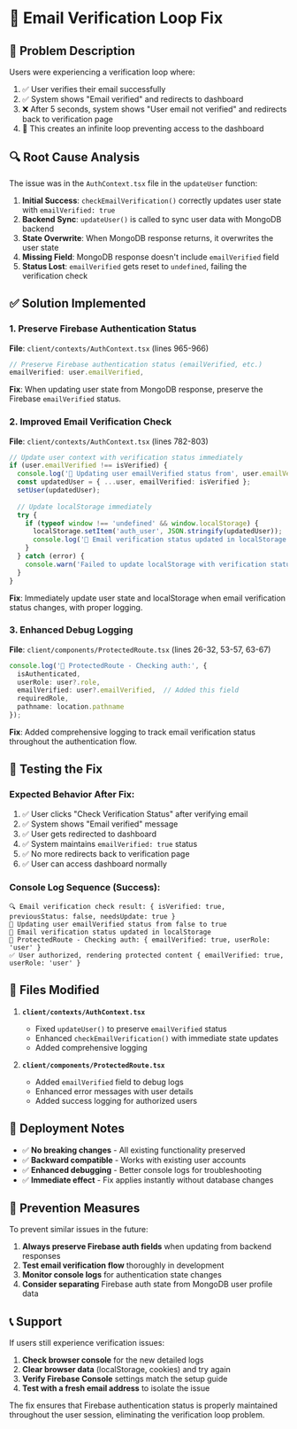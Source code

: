 # 🔧 Email Verification Loop Fix

## 🚨 Problem Description

Users were experiencing a verification loop where:
1. ✅ User verifies their email successfully
2. ✅ System shows "Email verified" and redirects to dashboard
3. ❌ After 5 seconds, system shows "User email not verified" and redirects back to verification page
4. 🔄 This creates an infinite loop preventing access to the dashboard

## 🔍 Root Cause Analysis

The issue was in the `AuthContext.tsx` file in the `updateUser` function:

1. **Initial Success**: `checkEmailVerification()` correctly updates user state with `emailVerified: true`
2. **Backend Sync**: `updateUser()` is called to sync user data with MongoDB backend
3. **State Overwrite**: When MongoDB response returns, it overwrites the user state
4. **Missing Field**: MongoDB response doesn't include `emailVerified` field
5. **Status Lost**: `emailVerified` gets reset to `undefined`, failing the verification check

## ✅ Solution Implemented

### 1. **Preserve Firebase Authentication Status**
**File**: `client/contexts/AuthContext.tsx` (lines 965-966)

```typescript
// Preserve Firebase authentication status (emailVerified, etc.)
emailVerified: user.emailVerified,
```

**Fix**: When updating user state from MongoDB response, preserve the Firebase `emailVerified` status.

### 2. **Improved Email Verification Check**
**File**: `client/contexts/AuthContext.tsx` (lines 782-803)

```typescript
// Update user context with verification status immediately
if (user.emailVerified !== isVerified) {
  console.log('🔄 Updating user emailVerified status from', user.emailVerified, 'to', isVerified);
  const updatedUser = { ...user, emailVerified: isVerified };
  setUser(updatedUser);
  
  // Update localStorage immediately
  try {
    if (typeof window !== 'undefined' && window.localStorage) {
      localStorage.setItem('auth_user', JSON.stringify(updatedUser));
      console.log('💾 Email verification status updated in localStorage');
    }
  } catch (error) {
    console.warn('Failed to update localStorage with verification status:', error);
  }
}
```

**Fix**: Immediately update user state and localStorage when email verification status changes, with proper logging.

### 3. **Enhanced Debug Logging**
**File**: `client/components/ProtectedRoute.tsx` (lines 26-32, 53-57, 63-67)

```typescript
console.log('🔄 ProtectedRoute - Checking auth:', {
  isAuthenticated,
  userRole: user?.role,
  emailVerified: user?.emailVerified,  // Added this field
  requiredRole,
  pathname: location.pathname
});
```

**Fix**: Added comprehensive logging to track email verification status throughout the authentication flow.

## 🧪 Testing the Fix

### Expected Behavior After Fix:
1. ✅ User clicks "Check Verification Status" after verifying email
2. ✅ System shows "Email verified" message
3. ✅ User gets redirected to dashboard
4. ✅ System maintains `emailVerified: true` status
5. ✅ No more redirects back to verification page
6. ✅ User can access dashboard normally

### Console Log Sequence (Success):
```
🔍 Email verification check result: { isVerified: true, previousStatus: false, needsUpdate: true }
🔄 Updating user emailVerified status from false to true
💾 Email verification status updated in localStorage
🔄 ProtectedRoute - Checking auth: { emailVerified: true, userRole: 'user' }
✅ User authorized, rendering protected content { emailVerified: true, userRole: 'user' }
```

## 🔧 Files Modified

1. **`client/contexts/AuthContext.tsx`**
   - Fixed `updateUser()` to preserve `emailVerified` status
   - Enhanced `checkEmailVerification()` with immediate state updates
   - Added comprehensive logging

2. **`client/components/ProtectedRoute.tsx`**
   - Added `emailVerified` field to debug logs
   - Enhanced error messages with user details
   - Added success logging for authorized users

## 🚀 Deployment Notes

- ✅ **No breaking changes** - All existing functionality preserved
- ✅ **Backward compatible** - Works with existing user accounts
- ✅ **Enhanced debugging** - Better console logs for troubleshooting
- ✅ **Immediate effect** - Fix applies instantly without database changes

## 🔮 Prevention Measures

To prevent similar issues in the future:

1. **Always preserve Firebase auth fields** when updating from backend responses
2. **Test email verification flow** thoroughly in development
3. **Monitor console logs** for authentication state changes
4. **Consider separating** Firebase auth state from MongoDB user profile data

## 📞 Support

If users still experience verification issues:

1. **Check browser console** for the new detailed logs
2. **Clear browser data** (localStorage, cookies) and try again
3. **Verify Firebase Console** settings match the setup guide
4. **Test with a fresh email address** to isolate the issue

The fix ensures that Firebase authentication status is properly maintained throughout the user session, eliminating the verification loop problem.


